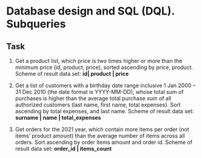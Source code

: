 # Database design and SQL (DQL). Subqueries

## Task  

1. Get a product list, which price is two times higher or more than the minimum price (id, product, price), sorted ascending by price, product. Scheme of result data set: **id| product | price**

2. Get a list of customers with a birthday date range inclusive 1 Jan 2000 – 31 Dec 2010 (the date format is YYYY-MM-DD), whose total sum of purchases is higher than the average total purchase sum of all authorized customers (last name, first name, total expenses). Sort ascending by total expenses, and last name. Scheme of result data set: **surname | name | total_expenses**
 
3. Get orders for the 2021 year, which contain more items per order (not items’ product amount) than the average number of items across all orders. Sort ascending by order items amount and order id. Scheme of result data set: **order_id | items_count**

